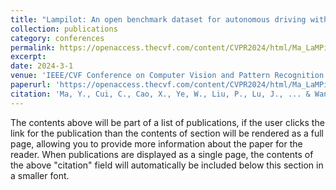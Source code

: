 ```yaml
---
title: "Lampilot: An open benchmark dataset for autonomous driving with language model programs"
collection: publications
category: conferences
permalink: https://openaccess.thecvf.com/content/CVPR2024/html/Ma_LaMPilot_An_Open_Benchmark_Dataset_for_Autonomous_Driving_with_Language_CVPR_2024_paper.html
excerpt: 
date: 2024-3-1
venue: 'IEEE/CVF Conference on Computer Vision and Pattern Recognition (CVPR)'
paperurl: 'https://openaccess.thecvf.com/content/CVPR2024/html/Ma_LaMPilot_An_Open_Benchmark_Dataset_for_Autonomous_Driving_with_Language_CVPR_2024_paper.html'
citation: 'Ma, Y., Cui, C., Cao, X., Ye, W., Liu, P., Lu, J., ... & Wang, Z. (2024). Lampilot: An open benchmark dataset for autonomous driving with language model programs. In Proceedings of the IEEE/CVF conference on computer vision and pattern recognition (pp. 15141-15151).'
---
```


The contents above will be part of a list of publications, if the user clicks the link for the publication than the contents of section will be rendered as a full page, allowing you to provide more information about the paper for the reader. When publications are displayed as a single page, the contents of the above "citation" field will automatically be included below this section in a smaller font.
